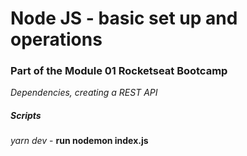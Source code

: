 # Node JS - basic set up and operations

### Part of the Module 01 Rocketseat Bootcamp

_Dependencies, creating a REST API_

##### Scripts

_yarn dev_ - **run nodemon index.js**
